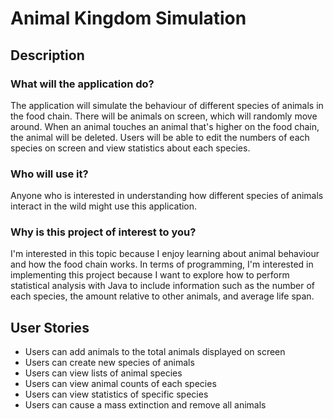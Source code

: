 # Animal Kingdom Simulation

## Description

### What will the application do?
The application will simulate the behaviour of different species of animals in the food chain. There will be animals 
on screen, which will randomly move around. When an animal touches an animal that's higher on the food
chain, the animal will be deleted. Users will be able to edit the numbers of each species on screen and view 
statistics about each species.

### Who will use it?
Anyone who is interested in understanding how different species of animals interact in the wild might use this 
application.

### Why is this project of interest to you?
I'm interested in this topic because I enjoy learning about animal behaviour and how the food chain works. In terms 
of programming, I'm interested in implementing this project because I want to explore how to perform statistical
analysis with Java to include information such as the number of each species, the amount relative 
to other animals, and average life span.

## User Stories

* Users can add animals to the total animals displayed on screen
* Users can create new species of animals
* Users can view lists of animal species
* Users can view animal counts of each species
* Users can view statistics of specific species
* Users can cause a mass extinction and remove all animals